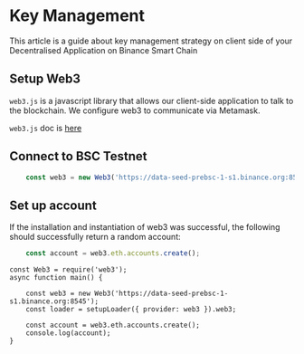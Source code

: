 # Key Management

This article is a guide about key management strategy on client side of your Decentralised Application on Binance Smart Chain

## Setup Web3

`web3.js` is a javascript library that allows our client-side application to talk to the blockchain. We configure web3 to communicate via Metamask.

`web3.js` doc is [here](https://web3js.readthedocs.io/en/v1.2.2/getting-started.html#adding-web3-js)

## Connect to BSC Testnet

```javascript
	const web3 = new Web3('https://data-seed-prebsc-1-s1.binance.org:8545');
```

## Set up account
If the installation and instantiation of web3 was successful, the following should successfully return a random account:
```javascript
    const account = web3.eth.accounts.create();
```
```
const Web3 = require('web3');
async function main() {

	const web3 = new Web3('https://data-seed-prebsc-1-s1.binance.org:8545');
    const loader = setupLoader({ provider: web3 }).web3;

    const account = web3.eth.accounts.create();
    console.log(account);
}
```